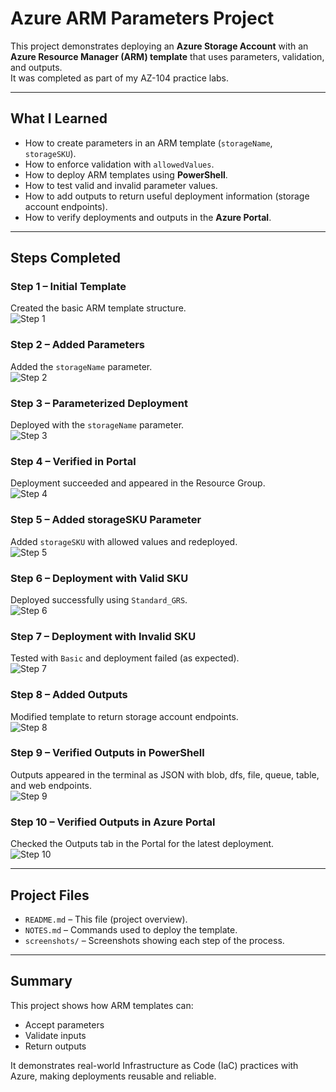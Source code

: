 # Azure ARM Parameters Project

This project demonstrates deploying an **Azure Storage Account** with an **Azure Resource Manager (ARM) template** that uses parameters, validation, and outputs.  
It was completed as part of my AZ-104 practice labs.

---

## What I Learned
- How to create parameters in an ARM template (`storageName`, `storageSKU`).
- How to enforce validation with `allowedValues`.
- How to deploy ARM templates using **PowerShell**.
- How to test valid and invalid parameter values.
- How to add outputs to return useful deployment information (storage account endpoints).
- How to verify deployments and outputs in the **Azure Portal**.

---

## Steps Completed

### Step 1 – Initial Template  
Created the basic ARM template structure.  
![Step 1](screenshots/01-stepone.png)

### Step 2 – Added Parameters  
Added the `storageName` parameter.  
![Step 2](screenshots/02-steptwo.png)

### Step 3 – Parameterized Deployment  
Deployed with the `storageName` parameter.  
![Step 3](screenshots/03-stepthree.png)

### Step 4 – Verified in Portal  
Deployment succeeded and appeared in the Resource Group.  
![Step 4](screenshots/04-stepfour.png)

### Step 5 – Added storageSKU Parameter  
Added `storageSKU` with allowed values and redeployed.  
![Step 5](screenshots/05-stepfive.png)

### Step 6 – Deployment with Valid SKU  
Deployed successfully using `Standard_GRS`.  
![Step 6](screenshots/06-stepsix.png)

### Step 7 – Deployment with Invalid SKU  
Tested with `Basic` and deployment failed (as expected).  
![Step 7](screenshots/07-stepseven.png)

### Step 8 – Added Outputs  
Modified template to return storage account endpoints.  
![Step 8](screenshots/08-stepeight.png)

### Step 9 – Verified Outputs in PowerShell  
Outputs appeared in the terminal as JSON with blob, dfs, file, queue, table, and web endpoints.  
![Step 9](screenshots/09-stepnine.png)

### Step 10 – Verified Outputs in Azure Portal  
Checked the Outputs tab in the Portal for the latest deployment.  
![Step 10](screenshots/10-stepten.png)

---

## Project Files
- `README.md` – This file (project overview).  
- `NOTES.md` – Commands used to deploy the template.  
- `screenshots/` – Screenshots showing each step of the process.  

---

## Summary
This project shows how ARM templates can:  
- Accept parameters  
- Validate inputs  
- Return outputs  

It demonstrates real-world Infrastructure as Code (IaC) practices with Azure, making deployments reusable and reliable.

